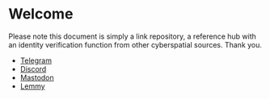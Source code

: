 
# Welcome

Please note this document is simply a link repository, a reference hub with an identity verification function from other cyberspatial sources. Thank you.
- [Telegram](https://t.me/robertoqs)
- [Discord](https://discord.com/channels/@robertoqs)
- [Mastodon](https://writing.exchange/@robertoqs)
- [Lemmy](https://literature.cafe/u/robertoqs)
